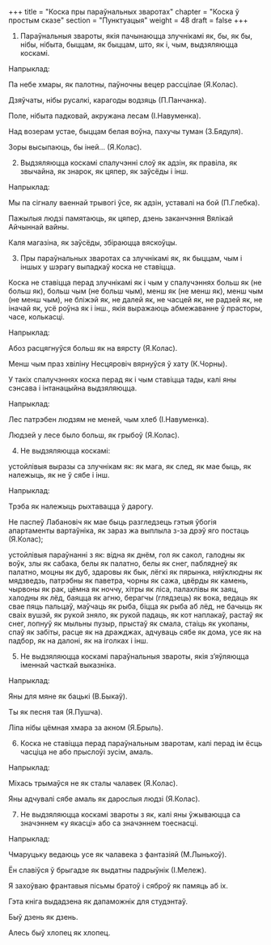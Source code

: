 +++
title = "Коска пры параўнальных зваротах"
chapter = "Коска ў простым сказе"
section = "Пунктуацыя"
weight = 48
draft = false
+++

1. Параўнальныя звароты, якія пачынаюцца злучнікамі як, бы, як бы, нібы, нібыта, быццам, як быццам, што, як і, чым, выдзяляюцца коскамі.

 

Напрыклад:

Па небе хмары, як палотны, паўночны вецер рассцілае (Я.Колас).

Дзяўчаты, нібы русалкі, карагоды водзяць (П.Панчанка).

Поле, нібыта падковай, акружана лесам (І.Навуменка).

Над возерам устае, быццам белая воўна, пахучы туман (З.Бядуля).

Зоры высыпаюць, бы іней... (Я.Колас).

 

2. Выдзяляюцца коскамі спалучэнні слоў як адзін, як правіла, як звычайна, як знарок, як цяпер, як заўсёды і інш.

 

Напрыклад:

Мы па сігналу ваеннай трывогі ўсе, як адзін, уставалі на бой (П.Глебка).

Пажылыя людзі памятаюць, як цяпер, дзень заканчэння Вялікай Айчыннай вайны.

Каля магазіна, як заўсёды, збіраюцца вяскоўцы.

 

3. Пры параўнальных зваротах са злучнікамі як, як быццам, чым і іншых у шэрагу выпадкаў коска не ставіцца.

Коска не ставіцца перад злучнікамі як і чым у спалучэннях больш як (не больш як), больш чым (не больш чым), менш як (не менш як), менш чым (не менш чым), не бліжэй як, не далей як, не часцей як, не радзей як, не іначай як, усё роўна як і інш., якія выражаюць абмежаванне ў прасторы, часе, колькасці.

 

Напрыклад:

Абоз расцягнуўся больш як на вярсту (Я.Колас).

Менш чым праз хвіліну Несцяровіч вярнуўся ў хату (К.Чорны).

 

У такіх спалучэннях коска перад як і чым ставіцца тады, калі яны сэнсава і інтанацыйна выдзяляюцца.

 

Напрыклад:

Лес патрэбен людзям не меней, чым хлеб (І.Навуменка).

Людзей у лесе было больш, як грыбоў (Я.Колас).

 

4. Не выдзяляюцца коскамі:

устойлівыя выразы са злучнікам як: як мага, як след, як мае быць, як належыць, як не ў сябе і інш.

Напрыклад:

 

Трэба як належыць рыхтавацца ў дарогу.

Не паспеў Лабановіч як мае быць разгледзець гэтыя ўбогія апартаменты вартаўніка, як зараз жа выплыла з-за дрэў яго постаць (Я.Колас);

 

устойлівыя параўнанні з як: відна як днём, гол як сакол, галодны як воўк, злы як сабака, белы як палатно, белы як снег, пабляднеў як палатно, моцны як дуб, здаровы як бык, лёгкі як пярынка, няўклюдны як мядзведзь, патрэбны як паветра, чорны як сажа, цвёрды як камень, чырвоны як рак, цёмна як ноччу, хітры як ліса, палахлівы як заяц, халодны як лёд, баяцца як агню, берагчы (глядзець) як вока, ведаць як свае пяць пальцаў, маўчаць як рыба, біцца як рыба аб лёд, не бачыць як сваіх вушэй, як рукой зняло, як рукой падаць, як кот наплакаў, растаў як снег, лопнуў як мыльны пузыр, прыстаў як смала, стаіць як укопаны, спаў як забіты, расце як на дражджах, адчуваць сябе як дома, усе як на падбор, як на далоні, як на іголках і інш.

5. Не выдзяляюцца коскамі параўнальныя звароты, якія з’яўляюцца іменнай часткай выказніка.

 

Напрыклад:

Яны для мяне як бацькі (В.Быкаў).

Ты як песня тая (Я.Пушча).

Ліпа нібы цёмная хмара за акном (Я.Брыль).

 

6. Коска не ставіцца перад параўнальным зваротам, калі перад ім ёсць часціца не або прыслоўі зусім, амаль.

 

Напрыклад:

Міхась трымаўся не як сталы чалавек (Я.Колас).

Яны адчувалі сябе амаль як дарослыя людзі (Я.Колас).

 

7. Не выдзяляюцца коскамі звароты з як, калі яны ўжываюцца са значэннем «у якасці» або са значэннем тоеснасці.

 

Напрыклад:

Чмаруцьку ведаюць усе як чалавека з фантазіяй (М.Лынькоў).

Ён славіўся ў брыгадзе як выдатны падрыўнік (І.Мележ).

Я захоўваю франтавыя пісьмы братоў і сяброў як памяць аб іх.

Гэта кніга выдадзена як дапаможнік для студэнтаў.

Быў дзень як дзень.

Алесь быў хлопец як хлопец.